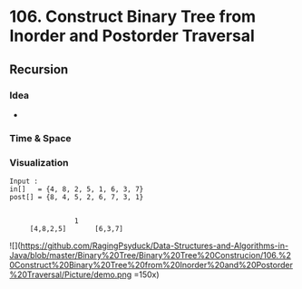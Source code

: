 # 106. Construct Binary Tree from Inorder and Postorder Traversal
## Recursion
### Idea
* 

### Time & Space

### Visualization

```
Input : 
in[]   = {4, 8, 2, 5, 1, 6, 3, 7}
post[] = {8, 4, 5, 2, 6, 7, 3, 1} 


                1
     [4,8,2,5]       [6,3,7]  

```
![](https://github.com/RagingPsyduck/Data-Structures-and-Algorithms-in-Java/blob/master/Binary%20Tree/Binary%20Tree%20Construcion/106.%20Construct%20Binary%20Tree%20from%20Inorder%20and%20Postorder%20Traversal/Picture/demo.png =150x)